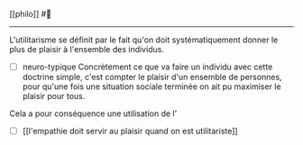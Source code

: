 [[philo]] #🌱 
___
L'utilitarisme se définit par le fait qu'on doit systématiquement donner le plus de plaisir à l'ensemble des individus. 
- [ ] neuro-typique 
Concrètement ce que va faire un individu avec cette doctrine simple, c'est compter le plaisir d'un ensemble de personnes, pour qu'une fois une situation sociale terminée on ait pu maximiser le plaisir pour tous.

Cela a pour conséquence une utilisation de l'
- [ ] [[l'empathie doit servir au plaisir quand on est utilitariste]]